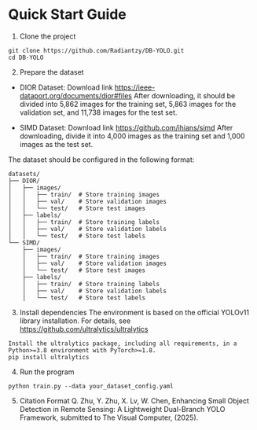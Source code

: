 # Quick Start Guide

1. Clone the project
```
git clone https://github.com/Radiantzy/DB-YOLO.git 
cd DB-YOLO
```

2. Prepare the dataset
- DIOR Dataset: Download link https://ieee-dataport.org/documents/dior#files
After downloading, it should be divided into 5,862 images for the training set, 5,863 images for the validation set, and 11,738 images for the test set.

- SIMD Dataset: Download link https://github.com/ihians/simd
After downloading, divide it into 4,000 images as the training set and 1,000 images as the test set.

The dataset should be configured in the following format:
```
datasets/
├── DIOR/
│   ├── images/
│   │   ├── train/  # Store training images
│   │   ├── val/    # Store validation images
│   │   └── test/   # Store test images
│   ├── labels/
│   │   ├── train/  # Store training labels
│   │   ├── val/    # Store validation labels
│   │   └── test/   # Store test labels
└── SIMD/
    ├── images/
    │   ├── train/  # Store training images
    │   ├── val/    # Store validation images
    │   └── test/   # Store test images
    ├── labels/
    │   ├── train/  # Store training labels
    │   ├── val/    # Store validation labels
    │   └── test/   # Store test labels
```

3. Install dependencies
The environment is based on the official YOLOv11 library installation. For details, see https://github.com/ultralytics/ultralytics
```angular2html
Install the ultralytics package, including all requirements, in a Python>=3.8 environment with PyTorch>=1.8.
pip install ultralytics

```
4. Run the program
```
python train.py --data your_dataset_config.yaml
```
5. Citation Format
Q. Zhu, Y. Zhu, X. Lv, W. Chen, Enhancing Small Object Detection in Remote Sensing: A Lightweight Dual-Branch YOLO Framework, submitted to The Visual Computer, (2025).